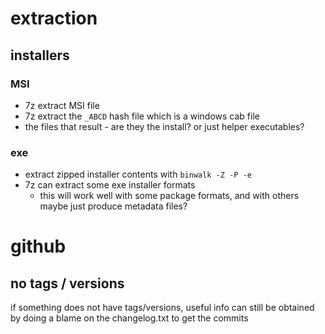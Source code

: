 # extraction

## installers

### MSI
- 7z extract MSI file
- 7z extract the `_ABCD` hash file which is a windows cab file
- the files that result - are they the install? or just helper executables?

### exe
- extract zipped installer contents with `binwalk -Z -P -e`
- 7z can extract some exe installer formats
  - this will work well with some package formats, and with others maybe just produce metadata files?

# github

## no tags / versions
if something does not have tags/versions, useful info can still be obtained by doing a blame on the changelog.txt to get the commits
